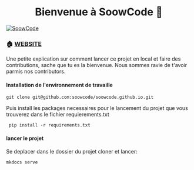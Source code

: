 <h1 align="center">Bienvenue à SoowCode 👋</h1>
<p>
  <a href="https://soowcode.github.io/" target="_blank">
    <img alt="SoowCode" src="https://img.shields.io/badge/website-yes-brightgreen.svg" />
  </a>
  
</p>

### 🏠 [WEBSITE](https://soowcode.github.io/)

Une petite explication sur comment lancer ce projet en local et faire des contributions, sache que tu es la bienvenue. Nous sommes ravie de t'avoir parmis nos contributors.
#### Installation de l'environnement de travaille
```
git clone git@github.com:soowcode/soowcode.github.io.git

```
Puis install les packages necessaires pour le lancement du projet que vous trouverez dans le fichier requierements.txt

```
 pip install -r requirements.txt  
```

#### lancer le projet

Se deplacer dans le dossier du projet cloner et lancer:
```
mkdocs serve
```


